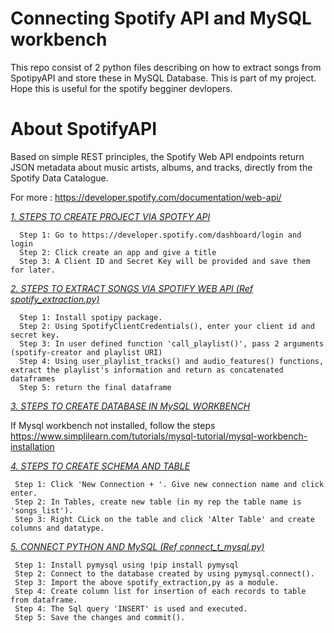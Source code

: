 # Connecting Spotify API and MySQL workbench
This repo consist of 2 python files describing on how to extract songs from SpotipyAPI and store these in MySQL Database.
This is part of my project. Hope this is useful for the spotify begginer devlopers.


# About SpotifyAPI
Based on simple REST principles, the Spotify Web API endpoints return JSON metadata about music artists, albums, and tracks, directly from the Spotify Data Catalogue.

For more : https://developer.spotify.com/documentation/web-api/

<ins>*1. STEPS TO  CREATE PROJECT VIA SPOTFY API*<ins>
  
      Step 1: Go to https://developer.spotify.com/dashboard/login and login
      Step 2: Click create an app and give a title
      Step 3: A Client ID and Secret Key will be provided and save them for later.

<ins>*2. STEPS TO EXTRACT SONGS VIA SPOTIFY WEB API (Ref spotify_extraction.py)*<ins>
      
      Step 1: Install spotipy package.
      Step 2: Using SpotifyClientCredentials(), enter your client id and secret key.
      Step 3: In user defined function 'call_playlist()', pass 2 arguments (spotify-creator and playlist URI)
      Step 4: Using user_playlist_tracks() and audio_features() functions, extract the playlist's information and return as concatenated dataframes
      Step 5: return the final dataframe 
      
<ins>*3. STEPS TO CREATE DATABASE IN MySQL WORKBENCH*<ins>

If Mysql workbench not installed, follow the steps https://www.simplilearn.com/tutorials/mysql-tutorial/mysql-workbench-installation

<ins>*4. STEPS TO CREATE SCHEMA AND TABLE*<ins>

     Step 1: Click 'New Connection + '. Give new connection name and click enter.
     Step 2: In Tables, create new table (in my rep the table name is 'songs_list').
     Step 3: Right CLick on the table and click 'Alter Table' and create columns and datatype.

<ins>*5. CONNECT PYTHON AND MySQL (Ref connect_t_mysql.py)*<ins>
     
     Step 1: Install pymysql using !pip install pymysql
     Step 2: Connect to the database created by using pymysql.connect().
     Step 3: Import the above spotify_extraction,py as a module.
     Step 4: Create column list for insertion of each records to table from dataframe.
     Step 4: The Sql query 'INSERT' is used and executed.
     Step 5: Save the changes and commit().
     
     
